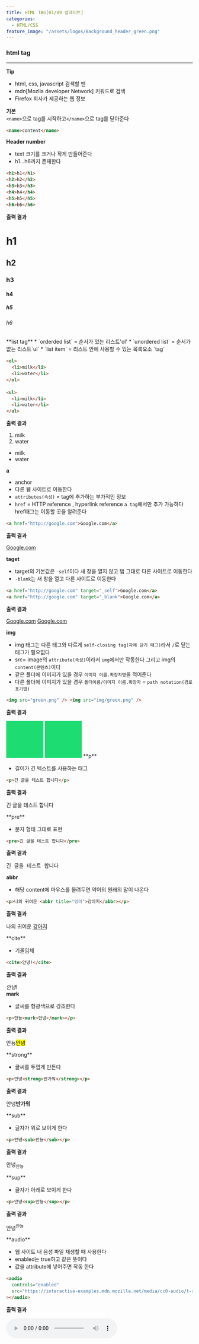 ```yaml
---
title: HTML TAG[01/09 업데이트]
categories:
  - HTML/CSS
feature_image: "/assets/logos/Background_header_green.png"
---
```


### html tag

---

**Tip**

- html, css, javascript 검색할 땐
- mdn[Mozlia developer Network] 키워드로 검색
- Firefox 회사가 제공하는 웹 정보

**기본**  
 `<name>`으로 tag를 시작하고`</name>`으로 tag를 닫아준다

```html
<name>content</name>
```

**Header number**

- text 크기를 크거나 작게 만들어준다
- h1...h6까지 존재한다

```html
<h1>h1</h1>
<h2>h2</h2>
<h3>h3</h3>
<h4>h4</h4>
<h5>h5</h5>
<h6>h6</h6>
```

**출력 결과**

<h1>h1</h1>
<h2>h2</h2>
<h3>h3</h3>
<h4>h4</h4>
<h5>h5</h5>
<h6>h6</h6>  
**list tag**  
* `orderded list` = 순서가 있는 리스트'ol'  
* `unordered list` = 순서가 없는 리스트`ul`
* `list item` = 리스트 안에 사용할 수 있는 목록요소 `tag`

```html
<ol>
  <li>milk</li>
  <li>water</li>
</ol>

<ul>
  <li>milk</li>
  <li>water</li>
</ul>
```

**출력 결과**

<ol>
  <li>milk</li>
  <li>water</li>
</ol>

<ul>
  <li>milk</li>
  <li>water</li>
</ul>

**a**

- anchor
- 다른 웹 사이트로 이동한다
- `attributes(속성)` = tag에 추가하는 부가적인 정보
- `href` = HTTP reference , hyperlink reference `a tag`에서만 추가 가능하다  
  href태그는 이동할 곳을 알려준다

```html
<a href="http://google.com">Google.com</a>
```

**출력 결과**

<a href="http://google.com">Google.com</a>

**taget**

- target의 기본값은 `-self`이다 새 창을 열지 않고 탭 그대로 다른 사이트로 이동한다
- `-blank`는 새 창을 열고 다른 사이트로 이동한다

```html
<a href="http://google.com" target="_self">Google.com</a>
<a href="http://google.com" target="_blank">Google.com</a>
```

**출력 결과**

<a href="http://google.com" target="_self">Google.com</a>
<a href="http://google.com" target="_blank">Google.com</a>

**img**

- img 태그는 다른 태그와 다르게 `self-closing tag(자체 닫기 태그)`라서 `/`로 닫는 태그가 필요없다
- src= image의 `attribute(속성)`이라서 `img`에서만 작동한다 그리고 img의 `content(콘텐츠)`이다
- 같은 폴더에 이미지가 있을 경우 `이미지 이름.확장자명`을 적어준다
- 다른 폴더에 이미지가 있을 경우 `폴더이름/이미지 이름.확장자` = `path notation(경로 표기법)`

```html
<img src="green.png" /> <img src="img/green.png" />
```

**출력 결과**

<img src="/assets/logos/Background_header_green.png" height="100" width="100"/>
<img src="/assets/logos/Background_header_green.png" height="100" width="100"/>  
**p**

- 길이가 긴 텍스트를 사용하는 태그

```html
<p>긴 글을 테스트 합니다</p>
```

**출력 결과**

<p>긴 글을 테스트 합니다</p>  
**pre**

- 문자 형태 그대로 표현

```html
<pre>긴 글을 테스트 합니다</pre>
```

**출력 결과**

<pre>긴 글을 테스트 합니다</pre>

**abbr**

- 해당 content에 마우스를 올려두면 약어의 원래의 말이 나온다

```html
<p>나의 귀여운 <abbr title="멍이">강아지</abbr></p>
```

**출력 결과**

<p>나의 귀여운 <abbr title="멍이">강아지</abbr></p>  
**cite**

- 기울임체

```html
<cite>안녕!</cite>
```

**출력 결과**

<cite>안녕!</cite>  
**mark**

- 글씨를 형광색으로 강조한다

```html
<p>안뇽<mark>안녕</mark></p>
```

**출력 결과**

<p>안뇽<mark>안녕</mark></p>  
**strong**

- 글씨를 두껍게 만든다

```html
<p>안녕<strong>반가워</strong></p>
```

**출력 결과**

<p>안녕<strong>반가워</strong></p>  
**sub**

- 글자가 위로 보이게 한다

```html
<p>안녕<sub>안뇽</sub></p>
```

**출력 결과**

<p>안녕<sub>안뇽</sub></p>  
**sup**

- 글자가 아래로 보이게 한다

```html
<p>안녕<sup>안뇽</sup></p>
```

**출력 결과**

<p>안녕<sup>안뇽</sup></p>  
**audio**

- 웹 사이트 내 음성 파일 재생할 때 사용한다
- enabled는 true하고 같은 뜻이다
- 값을 attribute에 넣어주면 작동 한다

```html
<audio
  controls="enabled"
  src="https://interactive-examples.mdn.mozilla.net/media/cc0-audio/t-rex-roar.mp3"
></audio>
```

**출력 결과**

<audio
  controls="enabled"
  src="https://interactive-examples.mdn.mozilla.net/media/cc0-audio/t-rex-roar.mp3"></audio>
